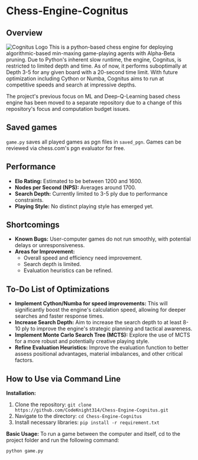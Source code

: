# Chess-Engine-Cognitus

## Overview
![Cognitus Logo](https://github.com/user-attachments/assets/8e041100-53f1-4c75-89e5-2a1ca25a30bc)
This is a python-based chess engine for deploying algorithmic-based min-maxing game-playing agents with Alpha-Beta pruning. Due to Python's inherent slow runtime, the engine, Cognitus, is restricted to limited depth and time. As of now, it performs suboptimally at Depth 3-5 for any given board with a 20-second time limit. With future optimization including Cython or Numba, Cognitus aims to run at competitive speeds and search at impressive depths.

The project's previous focus on ML and Deep-Q-Learning based chess engine has been moved to a separate repository due to a change of this repository's focus and computation budget issues.

## Saved games 
`game.py` saves all played games as pgn files in `saved_pgn`. Games can be reviewed via chess.com's pgn evaluator for free.

## Performance

* **Elo Rating:** Estimated to be between 1200 and 1600.
* **Nodes per Second (NPS):** Averages around 1700.
* **Search Depth:** Currently limited to 3-5 ply due to performance constraints.
* **Playing Style:** No distinct playing style has emerged yet.

## Shortcomings

* **Known Bugs:** User-computer games do not run smoothly, with potential delays or unresponsiveness.
* **Areas for Improvement:** 
    * Overall speed and efficiency need improvement.
    * Search depth is limited.
    * Evaluation heuristics can be refined. 

## To-Do List of Optimizations

* **Implement Cython/Numba for speed improvements:** This will significantly boost the engine's calculation speed, allowing for deeper searches and faster response times.
* **Increase Search Depth:**  Aim to increase the search depth to at least 8-10 ply to improve the engine's strategic planning and tactical awareness.
* **Implement Monte Carlo Search Tree (MCTS):**  Explore the use of MCTS for a more robust and potentially creative playing style.
* **Refine Evaluation Heuristics:**  Improve the evaluation function to better assess positional advantages, material imbalances, and other critical factors.

## How to Use via Command Line

**Installation:**

1. Clone the repository: `git clone https://github.com/CodeKnight314/Chess-Engine-Cognitus.git`
2. Navigate to the directory: `cd Chess-Engine-Cognitus`
3. Install necessary libraries: `pip install -r requirement.txt`

**Basic Usage:**
To run a game between the computer and itself, cd to the project folder and run the following command:
```bash
python game.py
```
